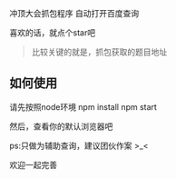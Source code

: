 冲顶大会抓包程序
自动打开百度查询

喜欢的话，就点个star吧

> 比较关键的就是，抓包获取的题目地址

## 如何使用
请先按照node环境
npm install
npm start

然后，查看你的默认浏览器吧

ps:只做为辅助查询，建议团伙作案 >_<

欢迎一起完善
